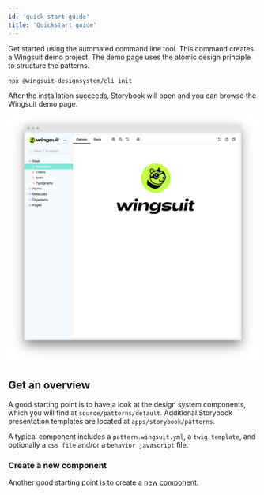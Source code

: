 ```yaml
---
id: 'quick-start-guide'
title: 'Quickstart guide'
---
```


Get started using the automated command line tool. This command creates a Wingsuit demo project. 
The demo page uses the atomic design principle to structure the patterns.

```
npx @wingsuit-designsystem/cli init
```

After the installation succeeds, Storybook will open and you can browse the Wingsuit demo page.

<img src="images/storybook.png">

## Get an overview
A good starting point is to have a look at the design system components, which you will find at `source/patterns/default`. Additional Storybook presentation templates are located at  `apps/storybook/patterns`.

A typical component includes a `pattern.wingsuit.yml`, a `twig template`,  and optionally a `css file` and/or a `behavior javascript` file. 

### Create a new component
Another good starting point is to create a [new component](../create-component-guide).
